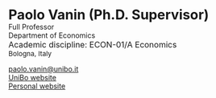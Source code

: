 <b style="font-size: 20pt; color: var(--global-theme-color);"> Paolo Vanin (Ph.D. Supervisor) </b> <br> Full Professor <br> Department of Economics <br> <span style="font-size: 12pt;"> Academic discipline: ECON-01/A Economics </span> <br> <span style="font-size: 10pt;"> <i class="fa-solid fa-location-dot"></i> Bologna, Italy</span>

[<i class="fa-solid fa-envelope"></i> paolo.vanin@unibo.it](mailto:paolo.vanin@unibo.it) <br>
[<i class="fa-solid fa-graduation-cap"></i> UniBo website](https://www.unibo.it/sitoweb/paolo.vanin/en) <br>
[<i class="fa-solid fa-arrow-up-right-from-square"></i> Personal website](https://sites.google.com/site/paolovanin/)

